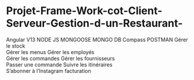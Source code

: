 # Projet-Frame-Work-cot-Client-Serveur-Gestion-d-un-Restaurant-
Angular V13
NODE JS
MONGOOSE
MONGO DB Compass
POSTMAN
Gérer le stock	
Gérer les menus	
Gérer les employés	
Gérer les commandes	
Gérer les fournisseurs	
Passer une commande	
Suivre les itinéraires	
S’abonner à l’Instagram	
facturation

